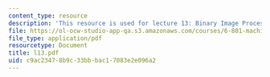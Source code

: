 ```yaml
---
content_type: resource
description: 'This resource is used for lecture 13: Binary Image Processing (continued).'
file: https://ol-ocw-studio-app-qa.s3.amazonaws.com/courses/6-801-machine-vision-fall-2004/c9ac23478b9c33bbbac17083e2e096a2_l13.pdf
file_type: application/pdf
resourcetype: Document
title: l13.pdf
uid: c9ac2347-8b9c-33bb-bac1-7083e2e096a2
---
```

